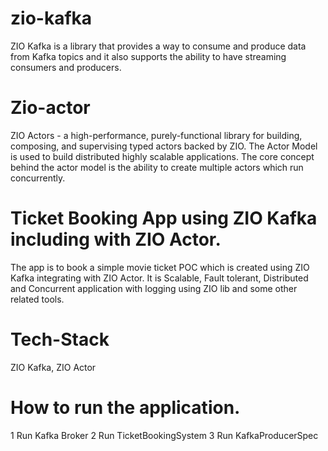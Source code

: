 # zio-kafka
ZIO Kafka is a library that provides a way to consume and produce data from Kafka topics
and it also supports the ability to have streaming consumers and producers.

# Zio-actor
ZIO Actors - a high-performance, purely-functional library for building, composing, and supervising typed actors backed by ZIO.
The Actor Model is used to build distributed highly scalable applications.
The core concept behind the actor model is the ability to create multiple actors which run concurrently.

# Ticket Booking App using ZIO Kafka including with ZIO Actor.

The app is to book a simple movie ticket POC which is created using ZIO Kafka integrating with ZIO Actor.
It is Scalable, Fault tolerant, Distributed and Concurrent application with logging using ZIO lib and some other related tools.

# Tech-Stack
ZIO Kafka, ZIO Actor

# How to run the application.

1 Run Kafka Broker 
2 Run TicketBookingSystem 
3 Run KafkaProducerSpec
